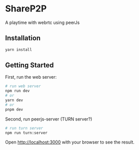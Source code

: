 # ShareP2P

A playtime with webrtc using peerJs

## Installation

```bash
yarn install
```

## Getting Started

First, run the web server:

```bash
# run web server
npm run dev
# or
yarn dev
# or
pnpm dev
```

Second, run peerjs-server (TURN server?)

```bash
# run turn server
npm run turn:server
```

Open [http://localhost:3000](http://localhost:3000) with your browser to see the result.
